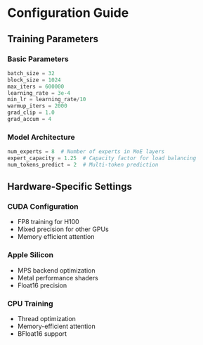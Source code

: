 # Configuration Guide

## Training Parameters

### Basic Parameters
```python
batch_size = 32
block_size = 1024
max_iters = 600000
learning_rate = 3e-4
min_lr = learning_rate/10
warmup_iters = 2000
grad_clip = 1.0
grad_accum = 4
```

### Model Architecture
```python
num_experts = 8  # Number of experts in MoE layers
expert_capacity = 1.25  # Capacity factor for load balancing
num_tokens_predict = 2  # Multi-token prediction
```

## Hardware-Specific Settings

### CUDA Configuration
- FP8 training for H100
- Mixed precision for other GPUs
- Memory efficient attention

### Apple Silicon
- MPS backend optimization
- Metal performance shaders
- Float16 precision

### CPU Training
- Thread optimization
- Memory-efficient attention
- BFloat16 support
